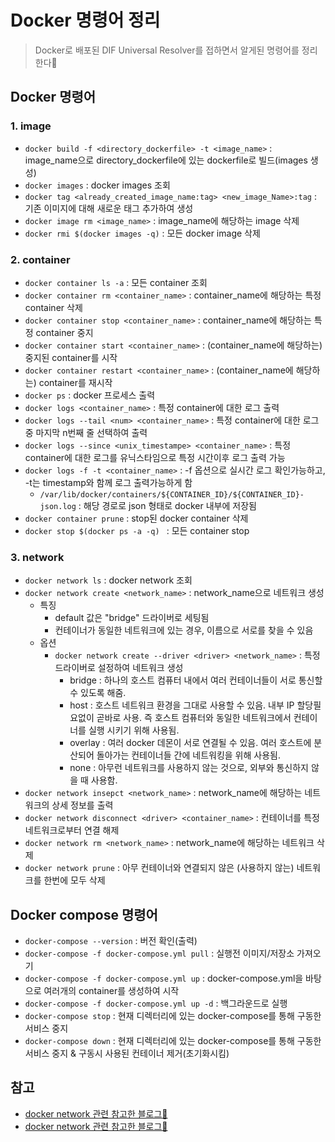 # Docker 명령어 정리
> Docker로 배포된 DIF Universal Resolver를 접하면서 알게된 명령어를 정리한다📝

## Docker 명령어
### 1. image
+ `docker build -f <directory_dockerfile> -t <image_name>` : image_name으로 directory_dockerfile에 있는 dockerfile로 빌드(images 생성)
+ `docker images` : docker images 조회
+ `docker tag <already_created_image_name:tag> <new_image_Name>:tag` : 기존 이미지에 대해 새로운 태그 추가하여 생성
+ `docker image rm <image_name>` : image_name에 해당하는 image 삭제
+ `docker rmi $(docker images -q)` : 모든 docker image 삭제
  
### 2. container
+ `docker container ls -a` : 모든 container 조회
+ `docker container rm <container_name>` : container_name에 해당하는 특정 container 삭제
+ `docker container stop <container_name>` : container_name에 해당하는 특정 container 중지
+ `docker container start <container_name>` : (container_name에 해당하는)중지된 container를 시작
+ `docker container restart <container_name>` : (container_name에 해당하는) container를 재시작
+ `docker ps` : docker 프로세스 출력
+ `docker logs <container_name>` : 특정 container에 대한 로그 출력
+ `docker logs --tail <num> <container_name>` : 특정 container에 대한 로그 중 마지막 n번째 줄 선택하여 출력
+ `docker logs --since <unix_timestampe> <container_name>` : 특정 container에 대한 로그를 유닉스타임으로 특정 시간이후 로그 출력 가능
+ `docker logs -f -t <container_name>` : -f 옵션으로 실시간 로그 확인가능하고, -t는 timestamp와 함께 로그 출력가능하게 함
   + `/var/lib/docker/containers/${CONTAINER_ID}/${CONTAINER_ID}-json.log` : 해당 경로로 json 형태로 docker 내부에 저장됨
+ `docker container prune` : stop된 docker container 삭제
+ `docker stop $(docker ps -a -q) ` : 모든 container stop

### 3. network
+ `docker network ls` : docker network 조회
+ `docker network create <network_name>` : network_name으로 네트워크 생성
   + 특징
      + default 값은 "bridge" 드라이버로 세팅됨
      + 컨테이너가 동일한 네트워크에 있는 경우, 이름으로 서로를 찾을 수 있음
   + 옵션
      + `docker network create --driver <driver> <network_name>` : 특정 드라이버로 설정하여 네트워크 생성
         + bridge : 하나의 호스트 컴퓨터 내에서 여러 컨테이너들이 서로 통신할 수 있도록 해줌.
         + host : 호스트 네트워크 환경을 그대로 사용할 수 있음. 내부 IP 할당필요없이 곧바로 사용. 즉 호스트 컴퓨터와 동일한 네트워크에서 컨테이너를 실행 시키기 위해 사용됨.
         + overlay : 여러 docker 데몬이 서로 연결될 수 있음. 여러 호스트에 분산되어 돌아가는 컨테이너들 간에 네트워킹을 위해 사용됨.
         + none : 아무런 네트워크를 사용하지 않는 것으로, 외부와 통신하지 않을 때 사용함.
+ `docker network insepct <network_name>` : network_name에 해당하는 네트워크의 상세 정보를 출력
+ `docker network disconnect <driver> <container_name>` : 컨테이너를 특정 네트워크로부터 연결 해제
+ `docker network rm <network_name>` : network_name에 해당하는 네트워크 삭제
+ `docker network prune` : 아무 컨테이너와 연결되지 않은 (사용하지 않는) 네트워크를 한번에 모두 삭제

## Docker compose 명령어

+ `docker-compose --version` : 버전 확인(출력)
+ `docker-compose -f docker-compose.yml pull` : 실행전 이미지/저장소 가져오기
+ `docker-compose -f docker-compose.yml up` : docker-compose.yml을 바탕으로 여러개의 container를 생성하여 시작
+ `docker-compose -f docker-compose.yml up -d` : 백그라운드로 실행
+ `docker-compose stop` : 현재 디렉터리에 있는 docker-compose를 통해 구동한 서비스 중지
+ `docker-compose down` : 현재 디렉터리에 있는 docker-compose를 통해 구동한 서비스 중지 & 구동시 사용된 컨테이너 제거(초기화시킴)

## 참고
+ [docker network 관련 참고한 블로그💫](https://imjeongwoo.tistory.com/113)
+ [docker network 관련 참고한 블로그🌟](https://www.daleseo.com/docker-networks/)
